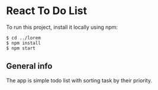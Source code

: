 # React To Do List
To run this project, install it locally using npm:
```
$ cd ../lorem
$ npm install
$ npm start
```
## General info
The app is simple todo list with sorting task by their priority.

